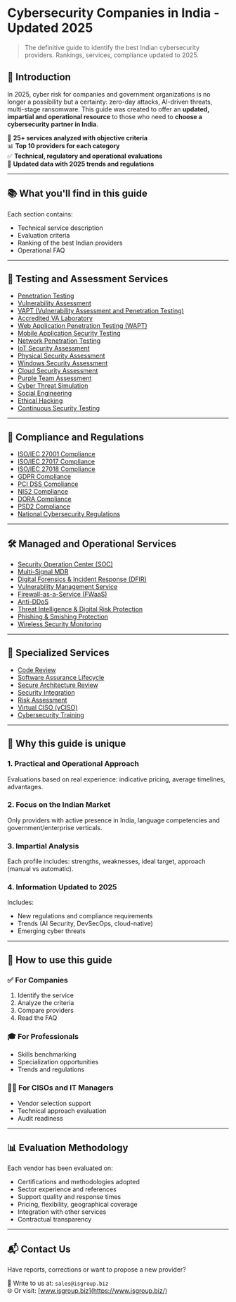 # Cybersecurity Companies in India - Updated 2025

> The definitive guide to identify the best Indian cybersecurity providers. Rankings, services, compliance updated to 2025.

## 🚀 Introduction

In 2025, cyber risk for companies and government organizations is no longer a possibility but a certainty: zero-day attacks, AI-driven threats, multi-stage ransomware. This guide was created to offer an **updated, impartial and operational resource** to those who need to **choose a cybersecurity partner in India**.

📌 **25+ services analyzed with objective criteria**  
📊 **Top 10 providers for each category**  
✅ **Technical, regulatory and operational evaluations**  
📅 **Updated data with 2025 trends and regulations**

---

## 📚 What you'll find in this guide

Each section contains:
- Technical service description
- Evaluation criteria
- Ranking of the best Indian providers
- Operational FAQ

---

## 🔬 Testing and Assessment Services

- [Penetration Testing](penetration-test.md)  
- [Vulnerability Assessment](vulnerability-assessment.md)  
- [VAPT (Vulnerability Assessment and Penetration Testing)](vapt.md)  
- [Accredited VA Laboratory](laboratorio-accreditato-va.md)  
- [Web Application Penetration Testing (WAPT)](web-application-penetration-testing.md)  
- [Mobile Application Security Testing](mobile-application-security-testing.md)  
- [Network Penetration Testing](network-penetration-testing.md)  
- [IoT Security Assessment](iot-security-assessment.md)  
- [Physical Security Assessment](physical-security-assessment.md)  
- [Windows Security Assessment](windows-security-assessment.md)  
- [Cloud Security Assessment](cloud-security-assessment.md)  
- [Purple Team Assessment](purple-team-assessment.md)  
- [Cyber Threat Simulation](cyber-threat-simulation.md)  
- [Social Engineering](social-engineering.md)  
- [Ethical Hacking](ethical-hacking.md)  
- [Continuous Security Testing](continuous-security-testing.md)  

---

## 📑 Compliance and Regulations

- [ISO/IEC 27001 Compliance](27001-compliance.md)  
- [ISO/IEC 27017 Compliance](27017-compliance.md)  
- [ISO/IEC 27018 Compliance](27018-compliance.md)  
- [GDPR Compliance](gpdr-compliance.md)  
- [PCI DSS Compliance](pci-dss-compliance.md)  
- [NIS2 Compliance](nis2-compliance.md)  
- [DORA Compliance](regolamento-digital-operational-resilience-act.md)  
- [PSD2 Compliance](psd2-compliance.md)  
- [National Cybersecurity Regulations](normative-acn-agid.md)  

---

## 🛠️ Managed and Operational Services

- [Security Operation Center (SOC)](security-operation-center.md)  
- [Multi-Signal MDR](multi-signal-mdr.md)  
- [Digital Forensics & Incident Response (DFIR)](digital-forensics-and-incident-response.md)  
- [Vulnerability Management Service](vulnerability-management-service.md)  
- [Firewall-as-a-Service (FWaaS)](firewall-as-a-service.md)  
- [Anti-DDoS](anti-ddos.md)  
- [Threat Intelligence & Digital Risk Protection](threat-intelligence-digital-risk-protection.md)  
- [Phishing & Smishing Protection](phishing-smishing.md)  
- [Wireless Security Monitoring](wireless-security-monitoring.md)  

---

## 🧠 Specialized Services

- [Code Review](code-review.md)  
- [Software Assurance Lifecycle](software-assurance-lifecycle.md)  
- [Secure Architecture Review](secure-architecture-review.md)  
- [Security Integration](security-integration.md)  
- [Risk Assessment](risk-assessment.md)  
- [Virtual CISO (vCISO)](virtual-ciso.md)  
- [Cybersecurity Training](formazione.md)  

---

## 🎯 Why this guide is unique

### 1. Practical and Operational Approach
Evaluations based on real experience: indicative pricing, average timelines, advantages.

### 2. Focus on the Indian Market
Only providers with active presence in India, language competencies and government/enterprise verticals.

### 3. Impartial Analysis
Each profile includes: strengths, weaknesses, ideal target, approach (manual vs automatic).

### 4. Information Updated to 2025
Includes:
- New regulations and compliance requirements
- Trends (AI Security, DevSecOps, cloud-native)
- Emerging cyber threats

---

## 🧩 How to use this guide

### ✅ For Companies
1. Identify the service  
2. Analyze the criteria  
3. Compare providers  
4. Read the FAQ

### 🎓 For Professionals
- Skills benchmarking  
- Specialization opportunities  
- Trends and regulations

### 🧑‍💼 For CISOs and IT Managers
- Vendor selection support  
- Technical approach evaluation  
- Audit readiness

---

## 📊 Evaluation Methodology

Each vendor has been evaluated on:
- Certifications and methodologies adopted
- Sector experience and references
- Support quality and response times
- Pricing, flexibility, geographical coverage
- Integration with other services
- Contractual transparency

---

## 📬 Contact Us

Have reports, corrections or want to propose a new provider?

📧 Write to us at: `sales@isgroup.biz`  
🌐 Or visit: [www.isgroup.biz](https://www.isgroup.biz/)
